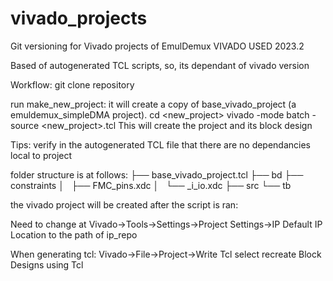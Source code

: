 # vivado_projects

Git versioning for Vivado projects of EmulDemux
VIVADO USED 2023.2

Based of autogenerated TCL scripts, so, its dependant of vivado version

Workflow:
git clone repository

run make_new_project: it will create a copy of base_vivado_project (a emuldemux_simpleDMA project).
cd <new_project>
vivado -mode batch -source <new_project>.tcl
This will create the project and its block design


Tips:
verify in the autogenerated TCL file that there are no dependancies local to project

folder structure is at follows:
├── base_vivado_project.tcl
├── bd
├── constraints
│   ├── FMC_pins.xdc
│   └── _i_io.xdc
├── src
└── tb

the vivado project will be created after the script is ran:



Need to change at Vivado->Tools->Settings->Project Settings->IP Default IP Location to the path of ip_repo

When generating tcl: Vivado->File->Project->Write Tcl select recreate Block Designs using Tcl
